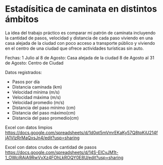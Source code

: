 # Estadísitica de caminata en distintos ámbitos

La idea del trabajo práctico es comparar mi patrón de caminata incluyendo la cantidad de pasos, velocidad y distancia de cada paso viviendo en una casa alejada de la ciudad con poco acceso a transporte público y viviendo en el centro de una ciudad que ofrece actividades turísticas sin auto.

Fechas:
1 Julio al 8 de Agosto: Casa alejada de la ciudad
8 de Agosto al 31 de Agosto: Centro de Ciudad

Datos registrados:

- Pasos por día
- Distancia caminada (km)
- Velocidad mínima (m/s)
- Velocidad máxima (m/s)
- Velocidad promedio (m/s)
- Distancia del paso mínimo (cm)
- Distancia del paso máximo(cm)
- Distancia del paso promedio(cm)

Excel con datos limpios
https://docs.google.com/spreadsheets/d/1d0qt5mVmrEKaKy57Q8tpKiU214fjA1VlzRrMaQxsJn4/edit?usp=sharing

Excel con datos crudos de cantidad de pasos
https://docs.google.com/spreadsheets/d/14S-EICvJM1t-1_OWciRAjA9RwVvXz4FOhLkROQY0E8U/edit?usp=sharing



